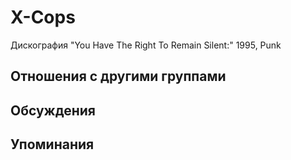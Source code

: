 # X-Cops

Дискография
"You Have The Right To Remain Silent:" 1995, Punk

## Отношения с другими группами


## Обсуждения


## Упоминания

